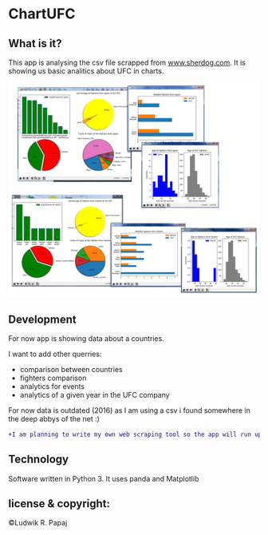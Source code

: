 # ChartUFC
## What is it?

This app is analysing the csv file scrapped from www.sherdog.com.
It is showing us basic analitics about UFC in charts.

![GitHub Logo](ChartUFC_screen_small.png)

## Development

For now app is showing data about a countries.

I want to add other querries: 
* comparison between countries
* fighters comparison
* analytics for events
* analytics of a given year in the UFC company

For now data is outdated (2016) as I am using a csv i found somewhere in the deep abbys of the net :)

```diff 
+I am planning to write my own web scraping tool so the app will run updates from the site on its own.
```

## Technology
Software written in Python 3.
It uses panda and Matplotlib


## license & copyright:
©Ludwik R. Papaj
